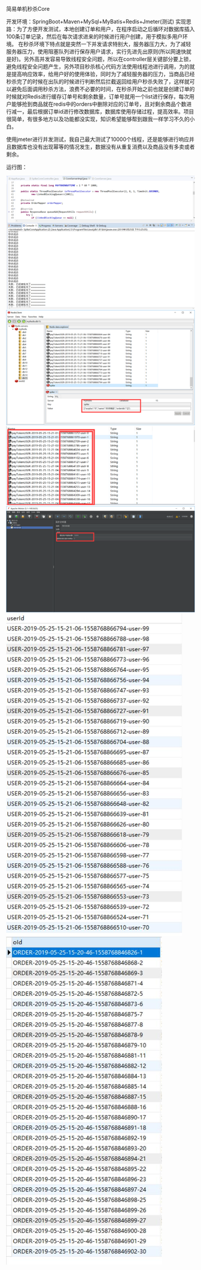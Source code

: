 简易单机秒杀Core

开发环境：SpringBoot+Maven+MySql+MyBatis+Redis+Jmeter(测试)
实现思路：为了方便开发测试，本地创建订单和用户，在程序启动之后循环对数据库插入100条订单记录，然后在每次请求进来的时候进行用户创建，用于模拟多用户环境。
在秒杀环境下特点就是突然一下并发请求特别大，服务器压力大，为了减轻服务器压力，使用阻塞队列进行保存用户请求，实行先进先出原则(所以网速快就是好)。另外高并发容易导致线程安全问题，所以在controller层关键部分要上锁，避免线程安全问题产生，另外项目秒杀核心代码方法使用线程池进行调用，为的就是提高响应效率，给用户好的使用体验，同时为了减轻服务器的压力，当商品已经秒杀完了的时候在出队的时候进行判断然后拦截返回给用户秒杀失败了，这样就可以避免后面调用秒杀方法，浪费不必要的时间，在秒杀开始之前也就是创建订单的时候就对Redis进行缓存订单号和剩余数量，订单号就用一个list进行保存，每次用户能够抢到商品就在redis中的orders中删除对应的订单号，且对剩余商品个数进行减一，最后根据订单id进行修改数据库，数据库使用存储过程，提高效率。项目很简单，有很多地方以及功能都没实现，知识希望能够帮到跟我一样学习不久的小白。

使用jmeter进行并发测试，我自己最大测试了10000个线程，还是能够进行响应并且数据库也没有出现幂等的情况发生，数据没有从重复消费以及商品没有多卖或者剩余。

运行图：

![image](https://github.com/HappyBugs/TestSpike/blob/master/image/20190525174826.png)
![image](https://github.com/HappyBugs/TestSpike/blob/master/image/20190525174850.png)
![image](https://github.com/HappyBugs/TestSpike/blob/master/image/20190525174900.png)
![image](https://github.com/HappyBugs/TestSpike/blob/master/image/20190525174907.png)
![image](https://github.com/HappyBugs/TestSpike/blob/master/image/20190525174914.jpg)
![image](https://github.com/HappyBugs/TestSpike/blob/master/image/20190525174922.jpg)


